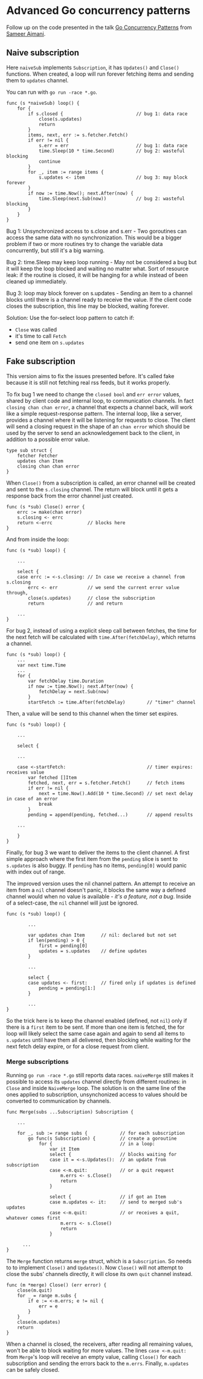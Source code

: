 # Advanced Go concurrency patterns

Follow up on the code presented in the talk [Go Concurrency Patterns](https://www.youtube.com/watch?v=QDDwwePbDtw&t=456s)
from [Sameer Ajmani](https://twitter.com/sajma).

## Naive subscription

Here `naiveSub` implements `Subscription`, it has `Updates()` and `Close()` functions.
When created, a loop will run forever fetching items and sending them to `updates` channel.

You can run with `go run -race *.go`.

```
func (s *naiveSub) loop() {
	for {
		if s.closed {                           // bug 1: data race
			close(s.updates)
			return
		}
		items, next, err := s.fetcher.Fetch()
		if err != nil {
			s.err = err                         // bug 1: data race
			time.Sleep(10 * time.Second)        // bug 2: wasteful blocking 
			continue
		}
		for _, item := range items {
			s.updates <- item                   // bug 3: may block forever
		}
		if now := time.Now(); next.After(now) {
			time.Sleep(next.Sub(now))           // bug 2: wasteful blocking
		}
	}
}
```

Bug 1: Unsynchronized access to s.close and s.err - Two goroutines can access the same data
with no synchronization. This would be a bigger problem if two or more routines try to change
the variable data concurrently, but still it's a big warning.

Bug 2: time.Sleep may keep loop running - May not be considered a bug but it will keep the loop
blocked and waiting no matter what. Sort of resource leak: if the routine is closed, it will
be hanging for a while instead of been cleaned up immediately.

Bug 3: loop may block forever on s.updates - Sending an item to a channel blocks until there is
a channel ready to receive the value. If the client code closes the subscription, this line
may be blocked, waiting forever.

Solution: Use the for-select loop pattern to catch if:
* `Close` was called
* it's time to call `Fetch`
* send one item on `s.updates`

## Fake subscription

This version aims to fix the issues presented before. It's called fake because it is still not
fetching real rss feeds, but it works properly.

To fix bug 1 we need to change the `closed bool` and `err error` values, shared by client code
and internal loop, to communication channels. In fact `closing chan chan error`, a channel
that expects a channel back, will work like a simple request-response pattern. The internal
loop, like a server, provides a channel where it will be listening for requests to close.
The client will send a closing request in the shape of an `chan error` which should be used
by the server to send an acknowledgement back to the client, in addition to a possible error
value.

```
type sub struct {
	fetcher Fetcher
	updates chan Item
	closing chan chan error
}
```

When `Close()` from a subscription is called, an error channel will be created and sent to the
`s.closing` channel. The return will block until it gets a response back from the error channel
just created.

```
func (s *sub) Close() error {
	errc := make(chan error)
	s.closing <- errc
	return <-errc             // blocks here
}
```

And from inside the loop:
```
func (s *sub) loop() {

    ...

    select {
    case errc := <-s.closing: // In case we receive a channel from s.closing
        errc <- err           // we send the current error value through,
        close(s.updates)      // close the subscription
        return                // and return

    ...
}
```

For bug 2, instead of using a explicit sleep call between fetches, the time for the next
fetch will be calculated with `time.After(fetchDelay)`, which returns a channel. 
```
func (s *sub) loop() {
    ...
	var next time.Time
    ...
    for {
        var fetchDelay time.Duration
        if now := time.Now(); next.After(now) {
            fetchDelay = next.Sub(now)
        }
        startFetch := time.After(fetchDelay)        // "timer" channel
```

Then, a value will be send to this channel when the timer set expires.

```
func (s *sub) loop() {

    ...

    select {

    ...

    case <-startFetch:                              // timer expires: receives value
        var fetched []Item
        fetched, next, err = s.fetcher.Fetch()      // fetch items
        if err != nil {
            next = time.Now().Add(10 * time.Second) // set next delay in case of an error
            break
        }
        pending = append(pending, fetched...)       // append results

    ...

    }
}
```

Finally, for bug 3 we want to deliver the items to the client channel. A first simple
approach where the first item from the `pending` slice is sent to `s.updates` is also
buggy. If `pending` has no items, `pending[0]` would panic with index out of range.

The improved version uses the nil channel pattern. An attempt to receive an item from
a `nil` channel doesn't panic, it blocks the same way a defined channel would when no
value is available - *it's a feature, not a bug*. Inside of a select-case, the `nil`
channel will just be ignored.

```
func (s *sub) loop() {

        ...

		var updates chan Item      // nil: declared but not set
		if len(pending) > 0 {
			first = pending[0]
			updates = s.updates    // define updates
		}

        ...

        select {
		case updates <- first:     // fired only if updates is defined
			pending = pending[1:]
		}

        ...
}
```

So the trick here is to keep the channel enabled (defined, not `nil`) only if there is
a `first` item to be sent. If more than one item is fetched, the for loop will likely
select the same case again and again to send all items to `s.updates` until have them
all delivered, then blocking while waiting for the next fetch delay expire, or for a
close request from client.

### Merge subscriptions

Running `go run -race *.go` still reports data races. `naiveMerge` still makes it
possible to access its `updates` channel directly from different routines: in `Close`
and inside `NaiveMerge` loop. The solution is on the same line of the ones applied
to subscription, unsynchonized access to values should be converted to communication
by channels.

```
func Merge(subs ...Subscription) Subscription {

    ...

	for _, sub := range subs {            // for each subscription
		go func(s Subscription) {         // create a goroutine
			for {                         // in a loop:
                var it Item
                select {                  // blocks waiting for
                case it = <-s.Updates():  // an update from subscription
                case <-m.quit:            // or a quit request
                    m.errs <- s.Close()
                    return
                }

                select {                  // if got an Item
                case m.updates <- it:     // send to merged sub's updates
                case <-m.quit:            // or receives a quit, whatever comes first
                    m.errs <- s.Close()
                    return
                }

      ...
}
```

The `Merge` function returns `merge` struct, which is a `Subscription`. So needs to
to implement `Close()` and `Updates()`. Now `Close()` will not attempt to close the
subs' channels directly, it will close its own `quit` channel instead.

```
func (m *merge) Close() (err error) {
	close(m.quit)
	for _ = range m.subs {
		if e := <-m.errs; e != nil {
			err = e
		}
	}
	close(m.updates)
	return
}
```

When a channel is closed, the receivers, after reading all remaining values, won't
be able to block waiting for more values. The lines `case <-m.quit:` from `Merge`'s
loop will receive an empty value, calling `Close()` for each subscription and
sending the errors back to the `m.errs`. Finally, `m.updates` can be safely closed.

